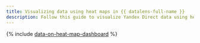 ```yaml
---
title: Visualizing data using heat maps in {{ datalens-full-name }}
description: Follow this guide to visualize Yandex Direct data using heat maps in {{ datalens-name }}
---
```


{% include [data-on-heat-map-dashboard](../../_tutorials/datalens/data-on-heat-map-dashboard.md) %}
